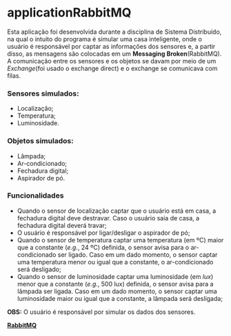 # applicationRabbitMQ

Esta aplicação foi desenvolvida durante a disciplina de Sistema Distribuído, na qual o intuito do programa é simular uma casa inteligente, onde o usuário é responsável por captar as informações dos sensores e, a partir disso, as mensagens são colocadas em um __Messaging Broken__(RabbitMQ). A comunicação entre os sensores e os objetos se davam por meio de um _Exchange_(foi usado o exchange direct) e o exchange se comunicava com filas.

### Sensores simulados:
  - Localização;
  - Temperatura;
  - Luminosidade.
 
### Objetos simulados:
  - Lâmpada;
  - Ar-condicionado;
  - Fechadura digital;
  - Aspirador de pó.
 
 ### Funcionalidades
   - Quando o sensor de localização captar que o usuário está em casa, a fechadura digital deve destravar. Caso o usuário saia de casa, a fechadura digital deverá travar;
   - O usuário é responsável por ligar/desligar o aspirador de pó;
   - Quando o sensor de temperatura captar uma temperatura (em ºC) maior que a constante (_e.g._, 24 ºC) definida, o sensor avisa para o ar-condicionado ser ligado. Caso em um dado momento, o sensor captar uma temperatura menor ou igual que a constante, o ar-condicionado será desligado;
   - Quando o sensor de luminosidade captar uma luminosidade (em _lux_) menor que a constante (_e.g._, 500 lux) definida, o sensor avisa para a lâmpada ser ligada. Caso em um dado momento, o sensor captar uma luminosidade maior ou igual que a constante, a lâmpada será desligada;

__OBS:__ O usuário é responsável por simular os dados dos sensores.

[__RabbitMQ__](https://www.rabbitmq.com/getstarted.html)
